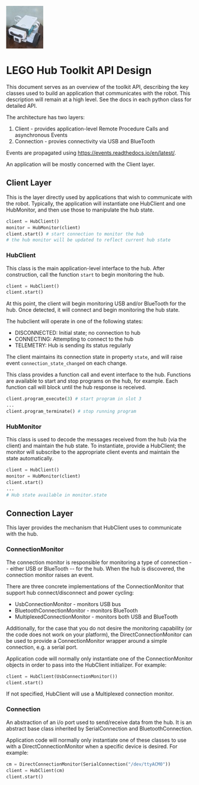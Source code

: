 ![Logo of the project](logo.jpg)

# LEGO Hub Toolkit API Design

This document serves as an overview of the toolkit API, describing the key classes used to build an application that communicates with the robot.   This description will remain at a high level.  See the docs in each python class for detailed API.

The architecture has two layers:
1. Client - provides application-level Remote Procedure Calls and asynchronous Events
2. Connection - provies connectivity via USB and BlueTooth

Events are propagated using https://events.readthedocs.io/en/latest/.

An application will be mostly concerned with the Client layer.

## Client Layer

This is the layer directly used by applications that wish to communicate with the robot.  Typically, the application will instantiate one HubClient and one HubMonitor, and then use those to manipulate the hub state.

````python
client = HubClient()
monitor = HubMonitor(client)
client.start() # start connection to monitor the hub
# the hub monitor will be updated to reflect current hub state
````

### HubClient

This class is the main application-level interface to the hub.  After construction, call the function `start` to begin monitoring the hub.
````python
client = HubClient()
client.start()
````
At this point, the client will begin monitoring USB and/or BlueTooth for the hub.  Once detected, it will connect and begin monitoring the hub state.  

The hubclient will operate in one of the following states:
* DISCONNECTED: Initial state; no connection to hub
* CONNECTING:  Attempting to connect to the hub
* TELEMETRY: Hub is sending its status regularly

The client maintains its connection state in property `state`, and will raise event `connection_state_changed` on each change.

This class provides a function call and event interface to the hub.  Functions are available to start and stop programs on the hub, for example.  Each function call will block until the hub response is received.

````python
client.program_execute(3) # start program in slot 3
...
client.program_terminate() # stop running program
````

### HubMonitor

This class is used to decode the messages received from the hub (via the client) and maintain the hub state.  To instantiate, provide a HubClient; the monitor will subscribe to the appropriate client events and maintain the state automatically.
````python
client = HubClient()
monitor = HubMonitor(client)
client.start()
...
# Hub state available in monitor.state
````

## Connection Layer

This layer provides the mechanism that HubClient uses to communicate with the hub.

### ConnectionMonitor

The connection monitor is responsible for monitoring a type of connection -- either USB or BlueTooth -- for the hub.  When the hub is discovered, the connection monitor raises an event.  

There are three concrete implementations of the ConnectionMonitor that support hub connect/disconnect and power cycling:
* UsbConnectionMonitor - monitors USB bus
* BluetoothConnectionMonitor - monitors BlueTooth
* MultiplexedConnectionMonitor - monitors both USB and BlueTooth

Additionally, for the case that you do not desire the monitoring capability (or the code does not work on your platform), the DirectConnectionMonitor can be used to provide a ConnectionMonitor wrapper around a simple connection, e.g. a serial port.

Application code will normally only instantiate one of the ConnectionMonitor objects in order to pass into the HubClient initializer.  For example:

````python
client = HubClient(UsbConnectionMonitor())
client.start()
````
If not specified, HubClient will use a Multiplexed connection monitor.

### Connection

An abstraction of an i/o port used to send/receive data from the hub.  It is an abstract base class inherited by SerialConnection and BluetoothConnection.

Application code will normally only instantiate one of these classes to use with a DirectConnectionMonitor when a specific device is desired.  For example:
````python
cm = DirectConnectionMonitor(SerialConnection("/dev/ttyACM0"))
client = HubClient(cm)
client.start()
````
